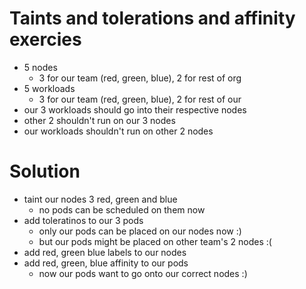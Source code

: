 # Taints and tolerations and affinity exercies

- 5 nodes
    - 3 for our team (red, green, blue), 2 for rest of org
- 5 workloads
    - 3 for our team (red, green, blue), 2 for rest of our
- our 3 workloads should go into their respective nodes
- other 2 shouldn't run on our 3 nodes
- our workloads shouldn't run on other 2 nodes

# Solution
- taint our nodes 3 red, green and blue
    - no pods can be scheduled on them now
- add toleratinos to our 3 pods
    - only our pods can be placed on our nodes now :)
    - but our pods might be placed on other team's 2 nodes :(
- add red, green blue labels to our nodes
- add red, green, blue affinity to our pods
    - now our pods want to go onto our correct nodes :)